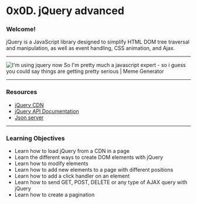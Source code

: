 # 0x0D. jQuery advanced

### Welcome!

jQuery is a JavaScript library designed to simplify HTML DOM tree traversal and manipulation, as well as event handling, CSS animation, and Ajax.

------

![I'm using jquery now So I'm pretty much a javascript expert - so i guess  you could say things are getting pretty serious | Meme Generator](https://memegenerator.net/img/instances/63877073.jpg)

------

### Resources

- [jQuery CDN](https://releases.jquery.com/)
- [jQuery API Documentation](https://api.jquery.com/)
- [Json server](https://github.com/typicode/json-server)

------

### Learning Objectives

- Learn how to load jQuery from a CDN in a page
- Learn the different ways to create DOM elements with jQuery
- Learn how to modify elements
- Learn how to add new elements to a page with different positions
- Learn how to add a click handler on an element
- Learn how to send GET, POST, DELETE or any type of AJAX query with jQuery
- Learn how to create a pagination